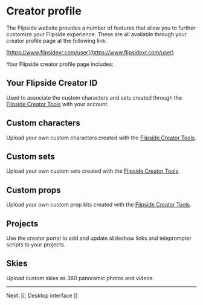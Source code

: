 # Creator profile

The Flipside website provides a number of features that allow you to further
customize your Flipside experience. These are all available through your creator
profile page at the following link:

[https://www.flipsidexr.com/user](https://www.flipsidexr.com/user)

Your Flipside creator profile page includes:

## Your Flipside Creator ID

Used to associate the custom characters and sets created through the
[Flipside Creator Tools](/docs/2023.1/creator-tools) with your account.

## Custom characters

Upload your own custom characters created with the [Flipside Creator Tools](/docs/2023.1/creator-tools).

## Custom sets 

Upload your own custom sets created with the [Flipside Creator Tools](/docs/2023.1/creator-tools).

## Custom props

Upload your own custom prop kits created with the [Flipside Creator Tools](/docs/2023.1/creator-tools).

## Projects

Use the creator portal to add and update slideshow links and teleprompter scripts to your projects.

## Skies

Upload custom skies as 360 panoramic photos and videos.

---

Next: [[: Desktop interface ]]
